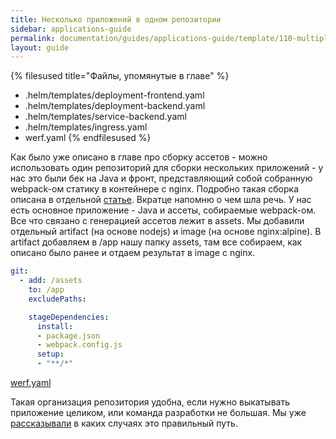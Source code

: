 ```yaml
---
title: Несколько приложений в одном репозитории
sidebar: applications-guide
permalink: documentation/guides/applications-guide/template/110-multipleapps.html
layout: guide
---
```


{% filesused title="Файлы, упомянутые в главе" %}
- .helm/templates/deployment-frontend.yaml
- .helm/templates/deployment-backend.yaml
- .helm/templates/service-backend.yaml
- .helm/templates/ingress.yaml
- werf.yaml
{% endfilesused %}

Как было уже описано в главе про сборку ассетов - можно использовать один репозиторий для сборки нескольких приложений - у нас это были бек на Java и фронт, представляющий собой собранную webpack-ом статику в контейнере с nginx.
Подробно такая сборка описана в отдельной [статье](https://ru.werf.io/documentation/guides/advanced_build/multi_images.html).
Вкратце напомню о чем шла речь.
У нас есть основное приложение - Java и ассеты, собираемые webpack-ом. 
Все что связано с генерацией ассетов лежит в assets. Мы добавили отдельный artifact (на основе nodejs) и image (на основе nginx:alpine). 
В artifact добавляем в /app нашу папку assets, там все собираем, как описано было ранее и отдаем результат в image с nginx.

```yaml
git:
  - add: /assets
    to: /app
    excludePaths:

    stageDependencies:
      install:
      - package.json
      - webpack.config.js
      setup:
      - "**/*"
```

[werf.yaml](gitlab-java-springboot-files/05-demo-complete/werf.yaml:45-53)

Такая организация репозитория удобна, если нужно выкатывать приложение целиком, или команда разработки не большая. Мы уже [рассказывали](https://www.youtube.com/watch?v=g9cgppj0gKQ) в каких случаях это правильный путь.

